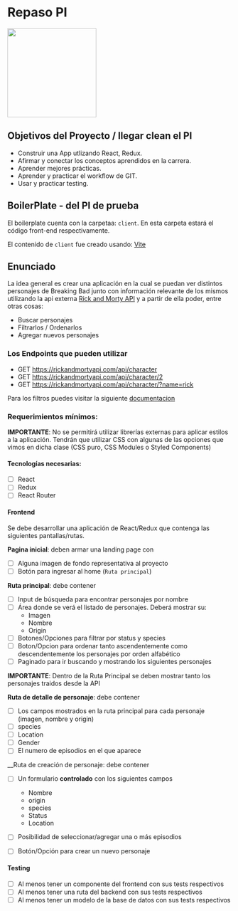 

# Repaso PI 

<p align="left">
  <img height="200" src="https://repository-images.githubusercontent.com/120371205/b6740400-92d4-11ea-8a13-d5f6e0558e9b" />
</p>

## Objetivos del Proyecto / llegar clean el PI

- Construir una App utlizando React, Redux.
- Afirmar y conectar los conceptos aprendidos en la carrera.
- Aprender mejores prácticas.
- Aprender y practicar el workflow de GIT.
- Usar y practicar testing.

## BoilerPlate - del PI de prueba

El boilerplate cuenta con la carpetaa: `client`. En esta carpeta estará el código front-end respectivamente.

El contenido de `client` fue creado usando: [Vite](https://vitejs.dev/)

## Enunciado

La idea general es crear una aplicación en la cual se puedan ver distintos personajes de Breaking Bad junto con información relevante de los mismos utilizando la api externa [Rick and Morty API](https://rickandmortyapi.com/) y a partir de ella poder, entre otras cosas:

- Buscar personajes
- Filtrarlos / Ordenarlos
- Agregar nuevos personajes


### Los Endpoints que pueden utilizar

- GET https://rickandmortyapi.com/api/character
- GET https://rickandmortyapi.com/api/character/2
- GET https://rickandmortyapi.com/api/character/?name=rick

Para los filtros puedes visitar la siguiente [documentacion](https://rickandmortyapi.com/documentation/#filter-characters)

### Requerimientos mínimos:

**IMPORTANTE**: No se permitirá utilizar librerías externas para aplicar estilos a la aplicación. Tendrán que utilizar CSS con algunas de las opciones que vimos en dicha clase (CSS puro, CSS Modules o Styled Components)

#### Tecnologías necesarias:

- [ ] React
- [ ] Redux
- [ ] React Router

#### Frontend

Se debe desarrollar una aplicación de React/Redux que contenga las siguientes pantallas/rutas.

**Pagina inicial**: deben armar una landing page con

- [ ] Alguna imagen de fondo representativa al proyecto
- [ ] Botón para ingresar al home (`Ruta principal`)

**Ruta principal**: debe contener

- [ ] Input de búsqueda para encontrar personajes por nombre
- [ ] Área donde se verá el listado de personajes. Deberá mostrar su:
  - Imagen
  - Nombre
  - Origin
- [ ] Botones/Opciones para filtrar por status y species
- [ ] Boton/Opcion para ordenar tanto ascendentemente como descendentemente los personajes por orden alfabético
- [ ] Paginado para ir buscando y mostrando los siguientes personajes

**IMPORTANTE**: Dentro de la Ruta Principal se deben mostrar tanto los personajes traidos desde la API

**Ruta de detalle de personaje**: debe contener

- [ ] Los campos mostrados en la ruta principal para cada personaje (imagen, nombre y origin)
- [ ] species
- [ ] Location
- [ ] Gender
- [ ] El numero de episodios en el que aparece

\_\_Ruta de creación de personaje: debe contener

- [ ] Un formulario **controlado** con los siguientes campos
  - Nombre
  - origin
  - species
  - Status
  - Location
- [ ] Posibilidad de seleccionar/agregar una o más episodios
- [ ] Botón/Opción para crear un nuevo personaje


#### Testing

- [ ] Al menos tener un componente del frontend con sus tests respectivos
- [ ] Al menos tener una ruta del backend con sus tests respectivos
- [ ] Al menos tener un modelo de la base de datos con sus tests respectivos
